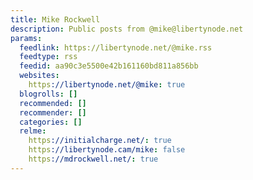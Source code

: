 ```yaml
---
title: Mike Rockwell
description: Public posts from @mike@libertynode.net
params:
  feedlink: https://libertynode.net/@mike.rss
  feedtype: rss
  feedid: aa90c3e5500e42b161160bd811a856bb
  websites:
    https://libertynode.net/@mike: true
  blogrolls: []
  recommended: []
  recommender: []
  categories: []
  relme:
    https://initialcharge.net/: true
    https://libertynode.cam/mike: false
    https://mdrockwell.net/: true
---
```

